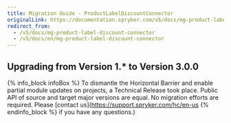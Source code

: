 ```yaml
---
title: Migration Guide - ProductLabelDiscountConnector
originalLink: https://documentation.spryker.com/v5/docs/mg-product-label-discount-connector
redirect_from:
  - /v5/docs/mg-product-label-discount-connector
  - /v5/docs/en/mg-product-label-discount-connector
---
```


## Upgrading from Version 1.* to Version 3.0.0


{% info_block infoBox %}
To dismantle the Horizontal Barrier and enable partial module updates on projects, a Technical Release took place. Public API of source and target major versions are equal. No migration efforts are required. Please [contact us](https://support.spryker.com/hc/en-us
{% endinfo_block %} if you have any questions.)
